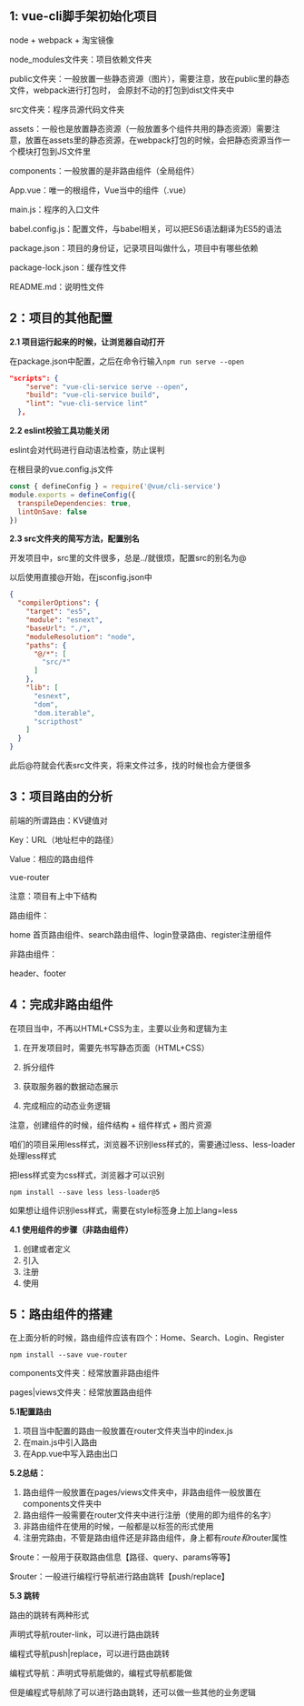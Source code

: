 ## 1:  vue-cli脚手架初始化项目

node + webpack + 淘宝镜像

node_modules文件夹：项目依赖文件夹

public文件夹：一般放置一些静态资源（图片），需要注意，放在public里的静态文件，webpack进行打包时，
会原封不动的打包到dist文件夹中

src文件夹：程序员源代码文件夹

assets：一般也是放置静态资源（一般放置多个组件共用的静态资源）需要注意，放置在assets里的静态资源，在webpack打包的时候，会把静态资源当作一个模块打包到JS文件里

components：一般放置的是非路由组件（全局组件）

App.vue：唯一的根组件，Vue当中的组件（.vue）

main.js：程序的入口文件

babel.config.js：配置文件，与babel相关，可以把ES6语法翻译为ES5的语法

package.json：项目的身份证，记录项目叫做什么，项目中有哪些依赖

package-lock.json：缓存性文件

README.md：说明性文件



## 2：项目的其他配置

**2.1 项目运行起来的时候，让浏览器自动打开**

在package.json中配置，之后在命令行输入`npm run serve --open`

```json
"scripts": {
    "serve": "vue-cli-service serve --open",
    "build": "vue-cli-service build",
    "lint": "vue-cli-service lint"
  },
```

**2.2 eslint校验工具功能关闭**

eslint会对代码进行自动语法检查，防止误判

在根目录的vue.config.js文件

```js
const { defineConfig } = require('@vue/cli-service')
module.exports = defineConfig({
  transpileDependencies: true,
  lintOnSave: false
})
```

**2.3 src文件夹的简写方法，配置别名**

开发项目中，src里的文件很多，总是../就很烦，配置src的别名为@

以后使用直接@开始，在jsconfig.json中

```json
{
  "compilerOptions": {
    "target": "es5",
    "module": "esnext",
    "baseUrl": "./",
    "moduleResolution": "node",
    "paths": {
      "@/*": [
        "src/*"
      ]
    },
    "lib": [
      "esnext",
      "dom",
      "dom.iterable",
      "scripthost"
    ]
  }
}
```

此后@符就会代表src文件夹，将来文件过多，找的时候也会方便很多



## 3：项目路由的分析

前端的所谓路由：KV键值对

Key：URL（地址栏中的路径）

Value：相应的路由组件

vue-router

注意：项目有上中下结构

路由组件：

home 首页路由组件、search路由组件、login登录路由、register注册组件

非路由组件：

header、footer



## 4：完成非路由组件

在项目当中，不再以HTML+CSS为主，主要以业务和逻辑为主

1. 在开发项目时，需要先书写静态页面（HTML+CSS）

2. 拆分组件
3. 获取服务器的数据动态展示
4. 完成相应的动态业务逻辑

注意，创建组件的时候，组件结构 + 组件样式 + 图片资源

咱们的项目采用less样式，浏览器不识别less样式的，需要通过less、less-loader处理less样式

把less样式变为css样式，浏览器才可以识别

`npm install --save less less-loader@5`

如果想让组件识别less样式，需要在style标签身上加上lang=less

**4.1 使用组件的步骤（非路由组件）**

1. 创建或者定义
2. 引入
3. 注册
4. 使用



## 5：路由组件的搭建

在上面分析的时候，路由组件应该有四个：Home、Search、Login、Register

`npm install --save vue-router`

components文件夹：经常放置非路由组件

pages|views文件夹：经常放置路由组件



**5.1配置路由**

1. 项目当中配置的路由一般放置在router文件夹当中的index.js
2. 在main.js中引入路由
3. 在App.vue中写入路由出口

**5.2总结：**

1. 路由组件一般放置在pages/views文件夹中，非路由组件一般放置在components文件夹中
2. 路由组件一般需要在router文件夹中进行注册（使用的即为组件的名字）
3. 非路由组件在使用的时候，一般都是以标签的形式使用
4. 注册完路由，不管是路由组件还是非路由组件，身上都有$route和$router属性

$route：一般用于获取路由信息【路径、query、params等等】

$router：一般进行编程行导航进行路由跳转【push/replace】

**5.3 跳转**

路由的跳转有两种形式

声明式导航router-link，可以进行路由跳转

编程式导航push|replace，可以进行路由跳转

编程式导航：声明式导航能做的，编程式导航都能做

但是编程式导航除了可以进行路由跳转，还可以做一些其他的业务逻辑